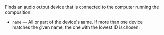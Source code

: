 Finds an audio output device that is connected to the computer running the composition.

   - `name` — All or part of the device's name. If more than one device matches the given name, the one with the lowest ID is chosen.
